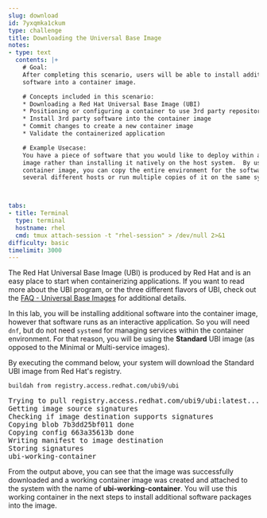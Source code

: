```yaml
---
slug: download
id: 7yxqmka1ckum
type: challenge
title: Downloading the Universal Base Image
notes:
- type: text
  contents: |+
    # Goal:
    After completing this scenario, users will be able to install additional
    software into a container image.

    # Concepts included in this scenario:
    * Downloading a Red Hat Universal Base Image (UBI)
    * Positioning or configuring a container to use 3rd party repositories
    * Install 3rd party software into the container image
    * Commit changes to create a new container image
    * Validate the containerized application

    # Example Usecase:
    You have a piece of software that you would like to deploy within a container
    image rather than installing it natively on the host system.  By using a
    container image, you can copy the entire environment for the software to
    several different hosts or run multiple copies of it on the same system.



tabs:
- title: Terminal
  type: terminal
  hostname: rhel
  cmd: tmux attach-session -t "rhel-session" > /dev/null 2>&1
difficulty: basic
timelimit: 3000
---
```

The Red Hat Universal Base Image (UBI) is produced by Red Hat and is an easy
place to start when containerizing applications.  If you want to read more
about the UBI program, or the three different flavors of UBI, check out the
[FAQ - Universal Base Images](https://developers.redhat.com/articles/ubi-faq)
for additional details.

In this lab, you will be installing additional software into the container
image, however that software runs as an interactive application.  So you will
need `dnf`, but do not need `systemd` for managing services within the
container environment.  For that reason, you will be using the __Standard__
UBI image (as opposed to the Minimal or Multi-service images).

By executing the command below, your system will download the Standard UBI
image from Red Hat's registry.

```bash
buildah from registry.access.redhat.com/ubi9/ubi
```

<pre class="file">
Trying to pull registry.access.redhat.com/ubi9/ubi:latest...
Getting image source signatures
Checking if image destination supports signatures
Copying blob 7b3dd25bf011 done
Copying config 663a35613b done
Writing manifest to image destination
Storing signatures
ubi-working-container
</pre>

From the output above, you can see that the image was successfully downloaded
and a working container image was created and attached to the system with the
name of __ubi-working-container__.  You will use this working container in the
next steps to install additional software packages into the image.
